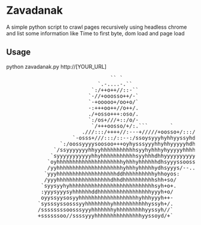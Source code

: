 # Zavadanak

A simple python script to crawl pages recursively using headless chrome
and list some information like Time to first byte, dom load and page load


## Usage

python zavadanak.py http://[YOUR_URL]

<pre>
                                 `` `                                            
                             `.-....-.``                                         
                           `:/++o++//::-``
                          `-//+ooosso++/-`                                                   `---::/
                          `-+ooooo+/oo+o/`                                            `.-:/ossssoooo
                          -:+++oo++//o++/.                                       .-/osyhhyyssso+/-..
                          ./+osso+++:oso/.                               ``.---/oyddddhhyyyyso+.
                          `:/os+///+::/o/-                           `-/oys++++osyyhddoooosssyys/`
                           `/+++oosso/+/:.```       `         `.//+oshhhhsooooosyssoo+:--:/++oyys+-
                        .///:::/++++//:---+/////+oosso+/:::/syyyysyhddhdy/ssoosyyyyyyyo. `.-:osys/.
                     `-osss+///:::/::--:/ssoysyyyhyhhyyssyhdyhhyyhhdddhh+/yysso+oo++++-`    .sss+-`
                 `:/oossyyyysoosoo+++oyhysssyyyhhyhhyyyyyhdhdhyhhhddhdhy/:ysooyhyyy`       `+ss+-:.:
               `/ssyyyyyyyhhyyhhhhhhhhhhhsyyhyhhhyhyyyyyhhhhhyyyhhhhhhhy/-/shddhyy-        .oso:/-//
              `syyyyyyyyyyyhhyhhhhhhhhhhhsyyhhhdhhyyyyyyyyyyyyyyyyyhyhyho-/yddhyy:          `-++- ..
             `oyhhhhhhhhhhhhhhhhhhhhhyhhhyhhhhhhdhsyyyssoosssssssyyyyyyhyo:/yyss:              `
             /yyhhhhhhhhhhhhhhhhhhhhhyhhhyhhhhhydhsyyys/--......--::::--..-:+/-`
            `yyyhhhhhhhhhhhhhhhhhhhddhhhhhhhhhhyhhoyos:           
            /yyyhhhhhhhhhhhhhhhhhdhhdhhhhhhhhhhshh+so/            
           `syysyyhyhhhhhhhhhhhhhhhhhhhhhhhhhhhsyh+o+.            
           :yyysyyysyhhhhhhddhhhhhhhhhhhhhhhhhyyyh+o/              
           oyyssyysosyyhhhhhhhhhhhhhhhhhhhyhhhyyyh++-             
          `sysssyssosssyyhhhhhhhhyhhhhhhhhhhhyssyh+/.             
          /ssssssssoosssyyyhhhhhhhyhhhhhhhhhyyssyh//`              
          +ssssssoo//ssssyyyhhhhhhhhhhhhhhhyyssoyd/+`
</pre>



